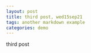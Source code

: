 ```yaml
---
layout: post
title: third post, wed15sep21
tags: another markdown example
categories: demo
---
```


third post

